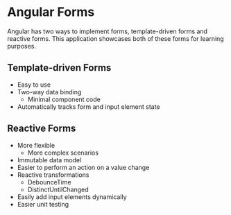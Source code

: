 # Angular Forms 

Angular has two ways to implement forms, template-driven forms and reactive forms. This application showcases both of these forms for learning purposes.

## Template-driven Forms

- Easy to use
- Two-way data binding 
  - Minimal component code
- Automatically tracks form and input element state

## Reactive Forms

- More flexible
  - More complex scenarios
- Immutable data model
- Easier to perform an action on a value change
- Reactive transformations
  - DebounceTime
  - DistinctUntilChanged
- Easily add input elements dynamically
- Easier unit testing
